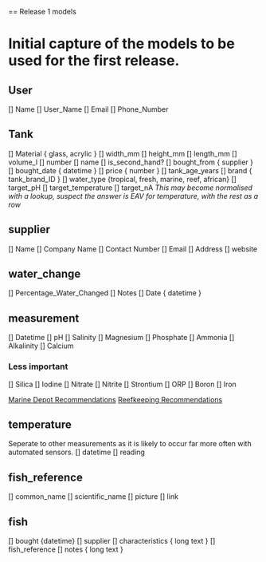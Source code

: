 == Release 1 models

# Initial capture of the models to be used for the first release.

## User
 [] Name
 [] User_Name
 [] Email
 [] Phone_Number
 
## Tank
 [] Material { glass, acrylic }
 [] width_mm
 [] height_mm
 [] length_mm
 [] volume_l
 [] number
 [] name
 [] is_second_hand? 
 [] bought_from { supplier }
 [] bought_date { datetime } 
 [] price { number }
 [] tank_age_years
 [] brand { tank_brand_ID } 
 [] water_type {tropical, fresh, marine, reef, african}
 [] target_pH
 [] target_temperature
 [] target_nA
 *This may become normalised with a lookup, suspect the answer is EAV for temperature, with the rest as a row*
 
## supplier
 [] Name
 [] Company Name
 [] Contact Number
 [] Email
 [] Address
 [] website
 
## water_change 
 [] Percentage_Water_Changed
 [] Notes
 [] Date { datetime }
 
## measurement
 [] Datetime
 [] pH
 [] Salinity
 [] Magnesium
 [] Phosphate
 [] Ammonia
 [] Alkalinity
 [] Calcium
 
### Less important
 [] Silica
 [] Iodine
 [] Nitrate
 [] Nitrite
 [] Strontium
 [] ORP
 [] Boron
 [] Iron
 
 [Marine Depot Recommendations](http://www.marinedepot.com/reef-tank-parameters.html)
 [Reefkeeping Recommendations](http://reefkeeping.com/issues/2004-05/rhf/)
 
## temperature
 Seperate to other measurements as it is likely to occur far more often with automated sensors.
 [] datetime
 [] reading
 
## fish_reference
 [] common_name
 [] scientific_name
 [] picture
 [] link
 
## fish
 [] bought {datetime}
 [] supplier
 [] characteristics { long text }
 [] fish_reference
 [] notes { long text }
 
 